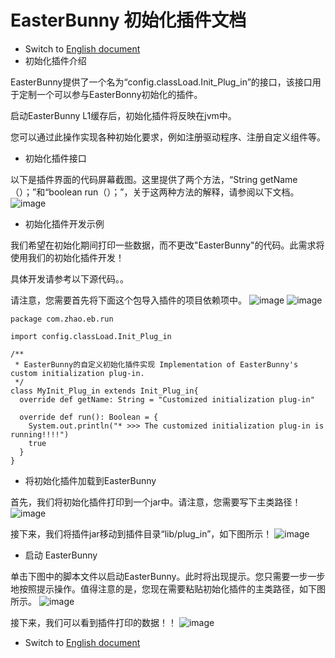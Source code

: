 # EasterBunny 初始化插件文档
- Switch to [English document](https://github.com/BeardedManZhao/EasterBunny/blob/main/KnowledgeDocument/EasterBunny%20initialization%20plug-in%20development.md)
- 初始化插件介绍

EasterBunny提供了一个名为“config.classLoad.Init_Plug_in”的接口，该接口用于定制一个可以参与EasterBonny初始化的插件。

启动EasterBunny L1缓存后，初始化插件将反映在jvm中。

您可以通过此操作实现各种初始化要求，例如注册驱动程序、注册自定义组件等。

- 初始化插件接口

以下是插件界面的代码屏幕截图。这里提供了两个方法，“String getName（）；”和“boolean run（）；”，关于这两种方法的解释，请参阅以下文档。
![image](https://user-images.githubusercontent.com/113756063/193179859-ea8cf32a-dbe9-498e-9c3a-1eb357dcbe34.png)

- 初始化插件开发示例

我们希望在初始化期间打印一些数据，而不更改"EasterBunny"的代码。此需求将使用我们的初始化插件开发！

具体开发请参考以下源代码。。

请注意，您需要首先将下面这个包导入插件的项目依赖项中。
![image](https://user-images.githubusercontent.com/113756063/193180429-52505d56-e82a-4160-b6f0-6c932e9cc58a.png)
![image](https://user-images.githubusercontent.com/113756063/193180586-897f5879-e31e-422f-b473-5756913b248c.png)

```
package com.zhao.eb.run

import config.classLoad.Init_Plug_in

/**
 * EasterBunny的自定义初始化插件实现 Implementation of EasterBunny's custom initialization plug-in.
 */
class MyInit_Plug_in extends Init_Plug_in{
  override def getName: String = "Customized initialization plug-in"

  override def run(): Boolean = {
    System.out.println("* >>> The customized initialization plug-in is running!!!!")
    true
  }
}
```

- 将初始化插件加载到EasterBunny

首先，我们将初始化插件打印到一个jar中。请注意，您需要写下主类路径！
![image](https://user-images.githubusercontent.com/113756063/193181071-36df14db-05ff-499f-a84a-e18340b26f9c.png)

接下来，我们将插件jar移动到插件目录“lib/plug_in”，如下图所示！
![image](https://user-images.githubusercontent.com/113756063/193181167-dffaabd5-23dc-464f-8843-91b526f63405.png)

- 启动 EasterBunny

单击下图中的脚本文件以启动EasterBunny。此时将出现提示。您只需要一步一步地按照提示操作。值得注意的是，您现在需要粘贴初始化插件的主类路径，如下图所示。
![image](https://user-images.githubusercontent.com/113756063/193182437-b6eff165-8832-40b6-9849-f59efaca9018.png)

接下来，我们可以看到插件打印的数据！！
![image](https://user-images.githubusercontent.com/113756063/193182506-6809551d-01fa-48b8-9be9-a499463f37b4.png)

- Switch to [English document](https://github.com/BeardedManZhao/EasterBunny/blob/main/KnowledgeDocument/EasterBunny%20initialization%20plug-in%20development.md)
